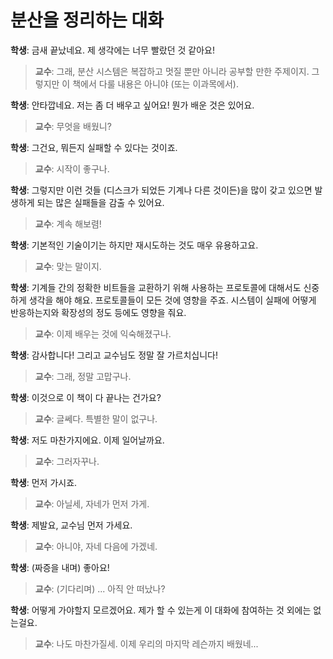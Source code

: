 # 분산을 정리하는 대화

**학생**: 금새 끝났네요. 제 생각에는 너무 빨랐던 것 같아요!

> **교수**: 그래, 분산 시스템은 복잡하고 멋질 뿐만 아니라 공부할 만한 주제이지. 그렇지만 이 책에서 다룰 내용은 아니야 (또는 이과목에서).

**학생**: 안타깝네요. 저는 좀 더 배우고 싶어요! 뭔가 배운 것은 있어요.

> **교수**: 무엇을 배웠니?

**학생**: 그건요, 뭐든지 실패할 수 있다는 것이죠.

> **교수**: 시작이 좋구나.

**학생**: 그렇지만 이런 것들 (디스크가 되었든 기계나 다른 것이든)을 많이 갖고 있으면 발생하게 되는 많은 실패들을 감출 수 있어요.

> **교수**: 계속 해보렴!

**학생**: 기본적인 기술이기는 하지만 재시도하는 것도 매우 유용하고요.

> **교수**: 맞는 말이지.

**학생**: 기계들 간의 정확한 비트들을 교환하기 위해 사용하는 프로토콜에 대해서도 신중하게 생각을 해야 해요. 프로토콜들이 모든 것에 영향을 주죠. 시스템이 실패에 어떻게 반응하는지와 확장성의 정도 등에도 영향을 줘요.

> **교수**: 이제 배우는 것에 익숙해졌구나.

**학생**: 감사합니다! 그리고 교수님도 정말 잘 가르치십니다!

> **교수**: 그래, 정말 고맙구나.

**학생**: 이것으로 이 책이 다 끝나는 건가요?

> **교수**: 글쎄다. 특별한 말이 없구나.

**학생**: 저도 마찬가지에요. 이제 일어날까요.

> **교수**: 그러자꾸나.

**학생**: 먼저 가시죠.

> **교수**: 아닐세, 자네가 먼저 가게.

**학생**: 제발요, 교수님 먼저 가세요.

> **교수**: 아니야, 자네 다음에 가겠네.

**학생**: (짜증을 내며) 좋아요!

> **교수**: (기다리며) ... 아직 안 떠났나?

**학생**: 어떻게 가야할지 모르겠어요. 제가 할 수 있는게 이 대화에 참여하는 것 외에는 없는걸요.

> **교수**: 나도 마찬가질세. 이제 우리의 마지막 레슨까지 배웠네...
